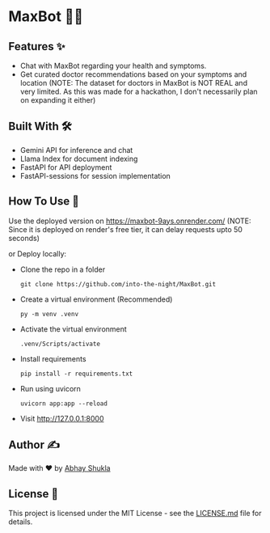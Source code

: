 # MaxBot 🤖🏥

## Features ✨

- Chat with MaxBot regarding your health and symptoms.
- Get curated doctor recommendations based on your symptoms and location (NOTE: The dataset for doctors in MaxBot is NOT REAL and very limited. As this was made for a hackathon, I don't necessarily plan on expanding it either)

## Built With 🛠

- Gemini API for inference and chat
- Llama Index for document indexing
- FastAPI for API deployment
- FastAPI-sessions for session implementation

## How To Use 🚀

Use the deployed version on https://maxbot-9ays.onrender.com/ (NOTE: Since it is deployed on render's free tier, it can delay requests upto 50 seconds)

or Deploy locally:
- Clone the repo in a folder
  
  ```git clone https://github.com/into-the-night/MaxBot.git```
- Create a virtual environment (Recommended)

  ```py -m venv .venv```
- Activate the virtual environment

  ```.venv/Scripts/activate```
- Install requirements
  
  ```pip install -r requirements.txt```
- Run using uvicorn

  ```uvicorn app:app --reload```
- Visit http://127.0.0.1:8000

## Author ✍

Made with ♥ by [Abhay Shukla](https://github.com/into-the-night)

## License 📜

This project is licensed under the MIT License - see the [LICENSE.md](LICENSE.md) file for details.

